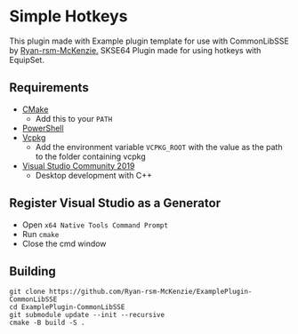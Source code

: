 # Simple Hotkeys
This plugin made with Example plugin template for use with CommonLibSSE by [Ryan-rsm-McKenzie.](https://github.com/Ryan-rsm-McKenzie/ExamplePlugin-CommonLibSSE)
SKSE64 Plugin made for using hotkeys with EquipSet.

## Requirements
* [CMake](https://cmake.org/)
	* Add this to your `PATH`
* [PowerShell](https://github.com/PowerShell/PowerShell/releases/latest)
* [Vcpkg](https://github.com/microsoft/vcpkg)
	* Add the environment variable `VCPKG_ROOT` with the value as the path to the folder containing vcpkg
* [Visual Studio Community 2019](https://visualstudio.microsoft.com/)
	* Desktop development with C++

## Register Visual Studio as a Generator
* Open `x64 Native Tools Command Prompt`
* Run `cmake`
* Close the cmd window

## Building
```
git clone https://github.com/Ryan-rsm-McKenzie/ExamplePlugin-CommonLibSSE
cd ExamplePlugin-CommonLibSSE
git submodule update --init --recursive
cmake -B build -S .
```
